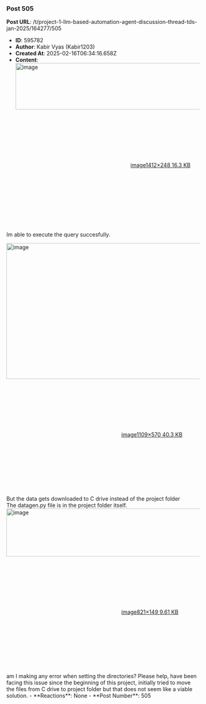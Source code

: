 ### Post 505
**Post URL**: /t/project-1-llm-based-automation-agent-discussion-thread-tds-jan-2025/164277/505
- **ID**: 595782
- **Author**: Kabir Vyas (Kabir1203)
- **Created At**: 2025-02-16T06:34:16.658Z
- **Content**:  
  <div class="lightbox-wrapper"><a class="lightbox" href="https://europe1.discourse-cdn.com/flex013/uploads/iitm/original/3X/7/5/7567f3068b587402b54f6d01f3e133f6c21a114a.png" data-download-href="/uploads/short-url/gKCzC6SuIow45H46xUYGNubn96W.png?dl=1" title="image" rel="noopener nofollow ugc"><img src="https://europe1.discourse-cdn.com/flex013/uploads/iitm/optimized/3X/7/5/7567f3068b587402b54f6d01f3e133f6c21a114a_2_690x121.png" alt="image" data-base62-sha1="gKCzC6SuIow45H46xUYGNubn96W" width="690" height="121" srcset="https://europe1.discourse-cdn.com/flex013/uploads/iitm/optimized/3X/7/5/7567f3068b587402b54f6d01f3e133f6c21a114a_2_690x121.png, https://europe1.discourse-cdn.com/flex013/uploads/iitm/optimized/3X/7/5/7567f3068b587402b54f6d01f3e133f6c21a114a_2_1035x181.png 1.5x, https://europe1.discourse-cdn.com/flex013/uploads/iitm/optimized/3X/7/5/7567f3068b587402b54f6d01f3e133f6c21a114a_2_1380x242.png 2x" data-dominant-color="F1F1F1"><div class="meta"><svg class="fa d-icon d-icon-far-image svg-icon" aria-hidden="true"><use href="#far-image"></use></svg><span class="filename">image</span><span class="informations">1412×248 16.3 KB</span><svg class="fa d-icon d-icon-discourse-expand svg-icon" aria-hidden="true"><use href="#discourse-expand"></use></svg></div></a></div>
Im able to execute the query succesfully.<br>
<div class="lightbox-wrapper"><a class="lightbox" href="https://europe1.discourse-cdn.com/flex013/uploads/iitm/original/3X/6/2/622e4a15020aefe140e92f8aa38035c5518ae41a.png" data-download-href="/uploads/short-url/e0xXVNIuDIVjQAEbtZoi7eTtHg6.png?dl=1" title="image" rel="noopener nofollow ugc"><img src="https://europe1.discourse-cdn.com/flex013/uploads/iitm/optimized/3X/6/2/622e4a15020aefe140e92f8aa38035c5518ae41a_2_690x354.png" alt="image" data-base62-sha1="e0xXVNIuDIVjQAEbtZoi7eTtHg6" width="690" height="354" srcset="https://europe1.discourse-cdn.com/flex013/uploads/iitm/optimized/3X/6/2/622e4a15020aefe140e92f8aa38035c5518ae41a_2_690x354.png, https://europe1.discourse-cdn.com/flex013/uploads/iitm/optimized/3X/6/2/622e4a15020aefe140e92f8aa38035c5518ae41a_2_1035x531.png 1.5x, https://europe1.discourse-cdn.com/flex013/uploads/iitm/original/3X/6/2/622e4a15020aefe140e92f8aa38035c5518ae41a.png 2x" data-dominant-color="F8F7F8"><div class="meta"><svg class="fa d-icon d-icon-far-image svg-icon" aria-hidden="true"><use href="#far-image"></use></svg><span class="filename">image</span><span class="informations">1109×570 40.3 KB</span><svg class="fa d-icon d-icon-discourse-expand svg-icon" aria-hidden="true"><use href="#discourse-expand"></use></svg></div></a></div>
But the data gets downloaded to C drive instead of the project folder<br>
The datagen.py file is in the project folder itself.
<div class="lightbox-wrapper"><a class="lightbox" href="https://europe1.discourse-cdn.com/flex013/uploads/iitm/original/3X/6/5/65498f6319cf654240d6dbf5f62a9313ebd5fd41.png" data-download-href="/uploads/short-url/es1Pem6ac5Foa4FitCRTIlLWLqV.png?dl=1" title="image" rel="noopener nofollow ugc"><img src="https://europe1.discourse-cdn.com/flex013/uploads/iitm/original/3X/6/5/65498f6319cf654240d6dbf5f62a9313ebd5fd41.png" alt="image" data-base62-sha1="es1Pem6ac5Foa4FitCRTIlLWLqV" width="690" height="125" data-dominant-color="242726"><div class="meta"><svg class="fa d-icon d-icon-far-image svg-icon" aria-hidden="true"><use href="#far-image"></use></svg><span class="filename">image</span><span class="informations">821×149 9.61 KB</span><svg class="fa d-icon d-icon-discourse-expand svg-icon" aria-hidden="true"><use href="#discourse-expand"></use></svg></div></a></div>
am I making any error when setting the directories?
Please help, have been facing this issue since the beginning of this project, initially tried to move the files from C drive to project folder but that does not seem like a viable solution.
- **Reactions**: None
- **Post Number**: 505


